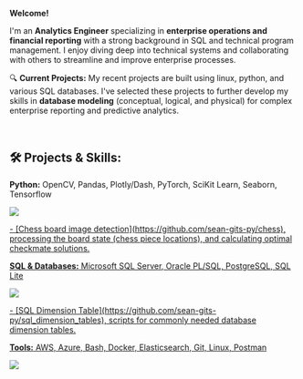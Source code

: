 **Welcome!** 

I'm an **Analytics Engineer** specializing in **enterprise operations and financial reporting** with a strong background in SQL and technical program management. I enjoy diving deep into technical systems and collaborating with others to streamline and improve enterprise processes. 

🔍 **Current Projects:** My recent projects are built using linux, python, and various SQL databases. I've selected these projects to further develop my skills in **database modeling** (conceptual, logical, and physical) for complex enterprise reporting and predictive analytics.

<br>

## 🛠 **Projects & Skills:**

**Python:** OpenCV, Pandas, Plotly/Dash, PyTorch, SciKit Learn, Seaborn, Tensorflow
<p align="left">
  <a href="https://skillicons.dev">
    <img src="https://skillicons.dev/icons?i=py,pandas,opencv,pycharm,pytorch,tensorflow&theme=light" />
</p>
- [Chess board image detection](https://github.com/sean-gits-py/chess), processing the board state (chess piece locations), and calculating optimal checkmate solutions.
<br>
  
**SQL & Databases:** Microsoft SQL Server, Oracle PL/SQL, PostgreSQL, SQL Lite
<p align="left">
  <a href="https://skillicons.dev">
    <img src="https://skillicons.dev/icons?i=dynamodb,postgres,sqlite&theme=light" />
</p>
- [SQL Dimension Table](https://github.com/sean-gits-py/sql_dimension_tables), scripts for commonly needed database dimension tables.
<br>
    
**Tools:** AWS, Azure, Bash, Docker, Elasticsearch, Git, Linux, Postman
<p align="left">
  <a href="https://skillicons.dev">
    <img src="https://skillicons.dev/icons?i=aws,azure,bash,docker,elasticsearch,linux,debian,git,lua,postman,rasberrypi,&theme=light" />
</p>
